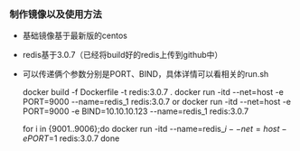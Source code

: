 ###  制作镜像以及使用方法

-  基础镜像基于最新版的centos
-  redis基于3.0.7（已经将build好的redis上传到github中）
-  可以传递俩个参数分别是PORT、BIND，具体详情可以看相关的run.sh

	docker build -f Dockerfile -t redis:3.0.7 .
	docker run -itd --net=host -e PORT=9000 --name=redis_1 redis:3.0.7
	or
	docker run -itd --net=host -e PORT=9000 -e BIND=10.10.10.123 --name=redis_1 redis:3.0.7

	for i in {9001..9006};do
		docker run -itd --name=redis_$i --net=host -e PORT=$1 redis:3.0.7
	done
